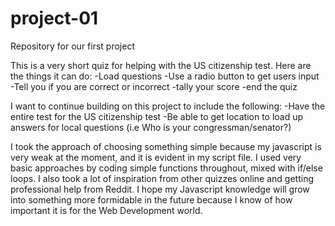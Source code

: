 # project-01
Repository for our first project

This is a very short quiz for helping with the US citizenship test.  Here are the things it can do:
  -Load questions
  -Use a radio button to get users input
  -Tell you if you are correct or incorrect
  -tally your score
  -end the quiz

I want to continue building on this project to include the following:
  -Have the entire test for the US citizenship test
  -Be able to get location to load up answers for local questions (i.e Who is your congressman/senator?)


I took the approach of choosing something simple because my javascript is very weak at the moment, and it is evident in my script file.  I used very basic approaches by coding simple functions throughout, mixed with if/else loops. I also took a lot of inspiration from other quizzes online and getting professional help from Reddit. I hope my Javascript knowledge will grow into something more formidable in the future because I know of how important it is for the Web Development world. 
